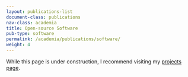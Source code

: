 ```yaml
---
layout: publications-list
document-class: publications
nav-class: academia
title: Open-source Software
pub-type: software
permalink: /academia/publications/software/
weight: 4
---
```


While this page is under construction, I recommend visiting my
<a href="{{ '/academia/projects/' | prepend: site.baseurl }}">projects page</a>.
